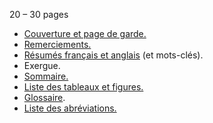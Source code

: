 20 – 30 pages

- [Couverture et page de garde.](https://www.scribbr.fr/these-doctorat/page-de-garde-couverture-these/)
- [Remerciements.](https://www.scribbr.fr/these-doctorat/remerciements-these/)
- [Résumés français et anglais](https://www.scribbr.fr/these-doctorat/resume-de-these/) (et mots-clés).
- Exergue.
- [Sommaire.](https://www.scribbr.fr/mise-en-page/sommaire-automatique-word/)
- [Liste des tableaux et figures.](https://www.scribbr.fr/plan-memoire/liste-tableaux-figures/)
- [Glossaire](https://www.scribbr.fr/plan-memoire/glossaire/).
- [Liste des abréviations.](https://www.scribbr.fr/plan-memoire/liste-abreviations/)
